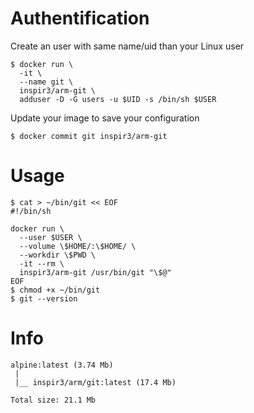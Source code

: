 # Authentification
Create an user with same name/uid than your Linux user
```console
$ docker run \
  -it \
  --name git \
  inspir3/arm-git \
  adduser -D -G users -u $UID -s /bin/sh $USER
```

Update your image to save your configuration
```console
$ docker commit git inspir3/arm-git
```

# Usage
```console
$ cat > ~/bin/git << EOF
#!/bin/sh

docker run \
  --user $USER \
  --volume \$HOME/:\$HOME/ \
  --workdir \$PWD \
  -it --rm \
  inspir3/arm-git /usr/bin/git "\$@"
EOF
$ chmod +x ~/bin/git
$ git --version
```

# Info
```console
alpine:latest (3.74 Mb)
 |
 |__ inspir3/arm/git:latest (17.4 Mb)

Total size: 21.1 Mb
```
